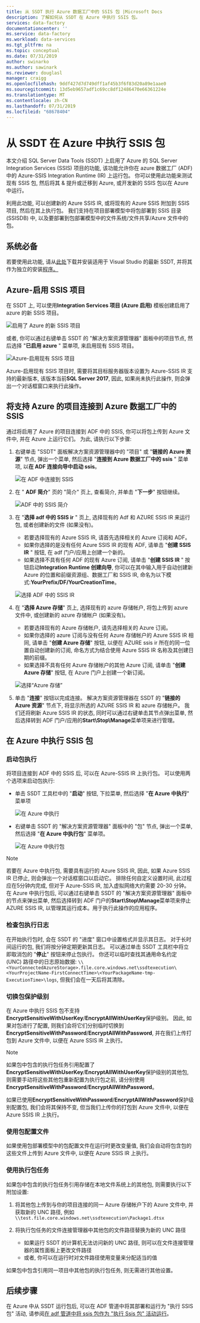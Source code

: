 ```yaml
---
title: 从 SSDT 执行 Azure 数据工厂中的 SSIS 包 |Microsoft Docs
description: 了解如何从 SSDT 在 Azure 中执行 SSIS 包。
services: data-factory
documentationcenter: ''
ms.service: data-factory
ms.workload: data-services
ms.tgt_pltfrm: na
ms.topic: conceptual
ms.date: 07/31/2019
author: swinarko
ms.author: sawinark
ms.reviewer: douglasl
manager: craigg
ms.openlocfilehash: 9ddf427d7d749dff1af45b3f6f83d20a89e1aae0
ms.sourcegitcommit: 13d5eb9657adf1c69cc8df12486470e66361224e
ms.translationtype: MT
ms.contentlocale: zh-CN
ms.lasthandoff: 07/31/2019
ms.locfileid: "68678404"
---
```

# <a name="execute-ssis-packages-in-azure-from-ssdt"></a>从 SSDT 在 Azure 中执行 SSIS 包
本文介绍 SQL Server Data Tools (SSDT) 上启用了 Azure 的 SQL Server Integration Services (SSIS) 项目的功能, 该功能允许你在 azure 数据工厂 (ADF) 中的 Azure-SSIS Integration Runtime (IR) 上运行包。  你可以使用此功能来测试现有 SSIS 包, 然后将其 & 提升或迁移到 Azure, 或开发新的 SSIS 包以在 Azure 中运行。

利用此功能, 可以创建新的 Azure SSIS IR, 或将现有的 Azure SSIS 附加到 SSIS 项目, 然后在其上执行包。  我们支持在项目部署模型中将包部署到 SSIS 目录 (SSISDB) 中, 以及要部署到包部署模型中的文件系统/文件共享/Azure 文件中的包。 

## <a name="prerequisites"></a>系统必备
若要使用此功能, 请从[此处](https://marketplace.visualstudio.com/items?itemName=SSIS.SqlServerIntegrationServicesProjects)下载并安装适用于 Visual Studio 的最新 SSDT, 并将其作为独立的安装[程序。](https://docs.microsoft.com/sql/ssdt/download-sql-server-data-tools-ssdt?view=sql-server-2017#ssdt-for-vs-2017-standalone-installer)

## <a name="azure-enable-ssis-projects"></a>Azure-启用 SSIS 项目
在 SSDT 上, 可以使用**Integration Services 项目 (Azure 启用)** 模板创建启用了 azure 的新 SSIS 项目。

![启用了 Azure 的新 SSIS 项目](media/how-to-invoke-ssis-package-ssdt/ssdt-azure-enabled-new-project.png)

或者, 你可以通过右键单击 SSDT 的 "解决方案资源管理器" 面板中的项目节点, 然后选择 "**已启用 azure** " 菜单项, 来启用现有 SSIS 项目。

![Azure-启用现有 SSIS 项目](media/how-to-invoke-ssis-package-ssdt/ssdt-azure-enabled-existing-project.png)

Azure-启用现有 SSIS 项目时, 需要将其目标服务器版本设置为 Azure-SSIS IR 支持的最新版本, 该版本当前**SQL Server 2017**, 因此, 如果尚未执行此操作, 则会弹出一个对话框窗口来执行此操作。

## <a name="connect-azure-enabled-projects-to-ssis-in-azure-data-factory"></a>将支持 Azure 的项目连接到 Azure 数据工厂中的 SSIS
通过将启用了 Azure 的项目连接到 ADF 中的 SSIS, 你可以将包上传到 Azure 文件中, 并在 Azure 上运行它们。  为此, 请执行以下步骤:

1. 右键单击 "SSDT" 面板解决方案资源管理器中的 "项目" 或 "**链接的 Azure 资源**" 节点, 弹出一个菜单, 然后选择 "**连接到 Azure 数据工厂中的 ssis** " 菜单项, 以**在 ADF 连接向导中启动 ssis**。

   ![在 ADF 中连接到 SSIS](media/how-to-invoke-ssis-package-ssdt/ssdt-azure-enabled-existing-project2.png)

2. 在 " **ADF 简介**" 页的 "简介" 页上, 查看简介, 并单击 "**下一步**" 按钮继续。

   ![ADF 中的 SSIS 简介](media/how-to-invoke-ssis-package-ssdt/ssis-in-adf-connection-wizard.png)

3. 在 "**选择 adf 中的 SSIS ir** " 页上, 选择现有的 Adf 和 AZURE SSIS IR 来运行包, 或者创建新的文件 (如果没有)。
   - 若要选择现有的 Azure SSIS IR, 请首先选择相关的 Azure 订阅和 ADF。
   - 如果你选择的是没有任何 Azure SSIS IR 的现有 ADF, 请单击 "**创建 SSIS IR** " 按钮, 在 adf 门户/应用上创建一个新的。
   - 如果选择不具有任何 ADF 的现有 Azure 订阅, 请单击 "**创建 SSIS IR** " 按钮启动**Integration Runtime 创建向导**, 你可以在其中输入用于自动创建新 Azure 的位置和前缀资源组、数据工厂和 SSIS IR, 命名为以下模式:**YourPrefix/DF/YourCreationTime**。
   
   ![选择 ADF 中的 SSIS IR](media/how-to-invoke-ssis-package-ssdt/ssis-in-adf-connection-wizard2.png)

4. 在 "**选择 Azure 存储**" 页上, 选择现有的 azure 存储帐户, 将包上传到 azure 文件中, 或创建新的 azure 存储帐户 (如果没有)。
   - 若要选择现有的 Azure 存储帐户, 请先选择相关的 Azure 订阅。
   - 如果你选择的 azure 订阅与没有任何 Azure 存储帐户的 Azure SSIS IR 相同, 请单击 "**创建 Azure 存储**" 按钮, 以便在 AZURE ssis ir 所在的同一位置自动创建新的订阅, 命名方式为结合使用 Azure SSIS IR 名称及其创建日期的前缀。
   - 如果选择不具有任何 Azure 存储帐户的其他 Azure 订阅, 请单击 "**创建 Azure 存储**" 按钮, 在 Azure 门户上创建一个新订阅。
   
   ![选择“Azure 存储”](media/how-to-invoke-ssis-package-ssdt/ssis-in-adf-connection-wizard3.png)

5. 单击 "**连接**" 按钮以完成连接。  解决方案资源管理器在 SSDT 的 "**链接的 Azure 资源**" 节点下, 将显示所选的 AZURE SSIS IR 和 azure 存储帐户。  我们还将刷新 Azure SSIS IR 的状态, 同时可以通过右键单击其节点弹出菜单, 然后选择转到 ADF 门户/应用的**Start\Stop\Manage**菜单项来进行管理。

## <a name="execute-ssis-packages-in-azure"></a>在 Azure 中执行 SSIS 包
### <a name="starting-package-executions"></a>启动包执行
将项目连接到 ADF 中的 SSIS 后, 可以在 Azure-SSIS IR 上执行包。  可以使用两个选项来启动包执行:
-  单击 SSDT 工具栏中的 "**启动**" 按钮, 下拉菜单, 然后选择 "**在 Azure 中执行**" 菜单项 

   ![在 Azure 中执行](media/how-to-invoke-ssis-package-ssdt/ssdt-azure-enabled-execute-package.png)

-  右键单击 SSDT 的 "解决方案资源管理器" 面板中的 "包" 节点, 弹出一个菜单, 然后选择 "**在 Azure 中执行包**" 菜单项。

   ![在 Azure 中执行包](media/how-to-invoke-ssis-package-ssdt/ssdt-azure-enabled-execute-package2.png)

> [!NOTE]
> 若要在 Azure 中执行包, 需要具有运行的 Azure SSIS IR, 因此, 如果 Azure SSIS IR 已停止, 则会弹出一个对话框窗口以启动它。  排除任何自定义设置时间, 此过程应在5分钟内完成, 但对于 Azure-SSIS IR, 加入虚拟网络大约需要 20-30 分钟。  在 Azure 中执行包后, 可以通过右键单击 SSDT 的 "解决方案资源管理器" 面板中的节点来弹出菜单, 然后选择转到 ADF 门户的**Start\Stop\Manage**菜单项来停止 AZURE SSIS IR, 以管理其运行成本。用于执行此操作的应用程序。

### <a name="checking-package-execution-logs"></a>检查包执行日志
在开始执行包时, 会在 SSDT 的 "进度" 窗口中设置格式并显示其日志。  对于长时间运行的包, 我们将按分钟定期更新其日志。  可以通过单击 SSDT 工具栏中将立即取消包的 "**停止**" 按钮来停止包执行。  你还可以临时查找其通用命名约定 (UNC) 路径中的日志原始数据: `\\<YourConnectedAzureStorage>.file.core.windows.net\ssdtexecution\<YourProjectName-FirstConnectTime>\<YourPackageName-tmp-ExecutionTime>\logs`, 但我们会在一天后将其清除。

### <a name="switching-package-protection-level"></a>切换包保护级别
在 Azure 中执行 SSIS 包不支持**EncryptSensitiveWithUserKey**/**EncryptAllWithUserKey**保护级别。  因此, 如果对包进行了配置, 则我们会将它们分别临时切换到**EncryptSensitiveWithPassword**/**EncryptAllWithPassword**, 并在我们上传打包到 Azure 文件中, 以便在 Azure SSIS IR 上执行。

> [!NOTE]
> 如果包中包含的执行包任务引用配置了**EncryptSensitiveWithUserKey**/**EncryptAllWithUserKey**保护级别的其他包, 则需要手动将这些其他包重新配置为执行包之前, 请分别使用**EncryptSensitiveWithPassword**/**EncryptAllWithPassword**。

如果已使用**EncryptSensitiveWithPassword**/**EncryptAllWithPassword**保护级别配置包, 我们会将其保持不变, 但当我们上传你的打包到 Azure 文件中, 以便在 Azure SSIS IR 上执行。

### <a name="using-package-configuration-file"></a>使用包配置文件
如果使用包部署模型中的包配置文件在运行时更改变量值, 我们会自动将包含包的这些文件上传到 Azure 文件中, 以便在 Azure SSIS IR 上执行。

### <a name="using-execute-package-task"></a>使用执行包任务
如果包中包含的执行包任务引用存储在本地文件系统上的其他包, 则需要执行以下附加设置:

1. 将其他包上传到与你的项目连接的同一 Azure 存储帐户下的 Azure 文件中, 并获取新的 UNC 路径, 例如`\\test.file.core.windows.net\ssdtexecution\Package1.dtsx`

2. 将执行包任务的文件连接管理器中其他包的文件路径替换为新的 UNC 路径
   - 如果运行 SSDT 的计算机无法访问新的 UNC 路径, 则可以在文件连接管理器的属性面板上更改文件路径
   - 或者, 你可以在运行时对文件路径使用变量来分配适当的值

如果包中包含引用同一项目中其他包的执行包任务, 则无需进行其他设置。

## <a name="next-steps"></a>后续步骤
在 Azure 中从 SSDT 运行包后, 可以在 ADF 管道中将其部署和运行为 "执行 SSIS 包" 活动, 请参阅[在 adf 管道中将 ssis 包作为 "执行 Ssis 包" 活动运行](https://docs.microsoft.com/azure/data-factory/how-to-invoke-ssis-package-ssis-activity)。
